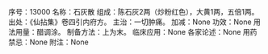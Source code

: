 序号：13000
名称：石灰散
组成：陈石灰2两（炒粉红色），大黄1两，五倍1两。
出处：《仙拈集》卷四引内府方。
主治：一切肿痛。
加减：None
功效：None
用法用量：醋调涂。
制备方法：上为末。
临床应用：None
各家论述：None
用药禁忌：None
附注：None

